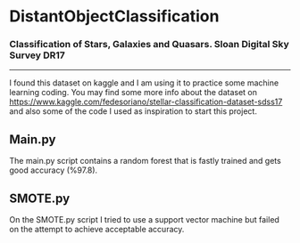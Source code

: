 # DistantObjectClassification
### Classification of Stars, Galaxies and Quasars. Sloan Digital Sky Survey DR17

----

I found this dataset on kaggle and I am using it to practice some machine learning coding. You may find some more info about the dataset on https://www.kaggle.com/fedesoriano/stellar-classification-dataset-sdss17 and also some of the code I used as inspiration to start this project.

## Main.py

The main.py script contains a random forest that is fastly trained and gets good accuracy (%97.8).

## SMOTE.py

On the SMOTE.py script I tried to use a support vector machine but failed on the attempt to achieve acceptable accuracy. 
